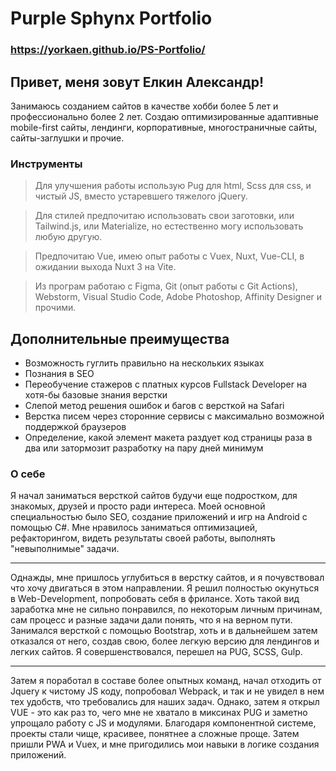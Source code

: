 # Purple Sphynx Portfolio

### https://yorkaen.github.io/PS-Portfolio/

## Привет, меня зовут Елкин Александр!

Занимаюсь созданием сайтов в качестве хобби более 5 лет и профессионально более 2 лет. Создаю оптимизированные адаптивные mobile-first сайты,  лендинги, корпоративные, многостраничные сайты, сайты-заглушки и прочие.

### Инструменты
>Для улучшения работы использую Pug для html, Scss для css, и чистый JS, вместо устаревшего тяжелого jQuery.

>Для стилей предпочитаю использовать свои заготовки, или Tailwind.js, или Materialize, но естественно могу использовать любую другую.

>Предпочитаю Vue, имею опыт работы с Vuex, Nuxt, Vue-CLI, в ожидании выхода Nuxt 3 на Vite.

>Из програм работаю с Figma, Git (опыт работы с Git Actions), Webstorm, Visual Studio Code, Adobe Photoshop, Affinity Designer и прочими.

## Дополнительные преимущества
+ Возможность гуглить правильно на нескольких языках
+ Познания в SEO
+ Переобучение стажеров с платных курсов Fullstack Developer на хотя-бы базовые знания верстки
+ Слепой метод решения ошибок и багов с версткой на Safari
+ Верстка писем через сторонние сервисы с максимально возможной поддержкой браузеров
+ Определение, какой элемент макета раздует код страницы раза в два или затормозит разработку на пару дней минимум


### О себе
Я начал заниматься версткой сайтов будучи еще подростком, для знакомых, друзей и просто ради интереса. Моей основной специальностью было SEO, создание приложений и игр на Android с помощью C#. Мне нравилось заниматься оптимизацией, рефакторингом, видеть результаты своей работы, выполнять "невыполнимые" задачи.

***

Однажды, мне пришлось углубиться в верстку сайтов, и я почувствовал что хочу двигаться в этом направлении. Я решил полностью окунуться в Web-Development, попробовать себя в фрилансе. Хоть такой вид заработка мне не сильно понравился, по некоторым личным причинам, сам процесс и разные задачи дали понять, что я на верном пути. Занимался версткой с помощью Bootstrap, хоть и в дальнейшем затем отказался от него, создав свою, более легкую версию для лендингов и легких сайтов. Я совершенствовался, перешел на PUG, SCSS, Gulp.

***

Затем я поработал в составе более опытных команд, начал отходить от Jquery к чистому JS коду, попробовал Webpack, и так и не увидел в нем тех удобств, что требовались для наших задач. Однако, затем я открыл VUE - это как раз то, чего мне не хватало в миксинах PUG и заметно упрощало работу с JS и модулями. Благодаря компонентной системе, проекты стали чище, красивее, понятнее а сложные проще. Затем пришли PWA и Vuex, и мне пригодились мои навыки в логике создания приложений.
